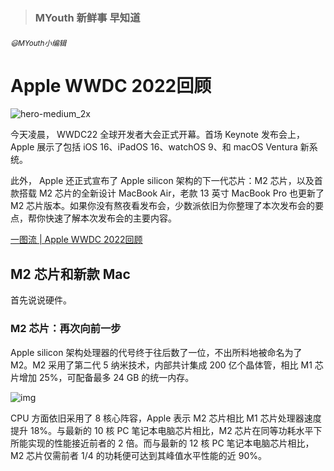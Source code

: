 > ###  MYouth 新鲜事 早知道

###### <small>😃MYouth小编辑</small>


# Apple WWDC 2022回顾

![hero-medium_2x](https://s1.328888.xyz/2022/06/08/zKpAi.jpg)

今天凌晨， WWDC22 全球开发者大会正式开幕。首场 Keynote 发布会上， Apple 展示了包括 iOS 16、iPadOS 16、watchOS 9、和 macOS Ventura 新系统。

此外， Apple 还正式宣布了 Apple silicon 架构的下一代芯片：M2 芯片，以及首款搭载 M2 芯片的全新设计 MacBook Air，老款 13 英寸 MacBook Pro 也更新了 M2 芯片版本。如果你没有熬夜看发布会，少数派依旧为你整理了本次发布会的要点，帮你快速了解本次发布会的主要内容。

<u>[一图流 | Apple WWDC 2022回顾](https://sspai.com/post/73653)</u>

##      M2 芯片和新款 Mac

首先说说硬件。

### M2 芯片：再次向前一步

Apple silicon 架构处理器的代号终于往后数了一位，不出所料地被命名为了 M2。M2 采用了第二代 5 纳米技术，内部共计集成 200 亿个晶体管，相比 M1 芯片增加 25%，可配备最多 24 GB 的统一内存。

![img](https://cdn.sspai.com/editor/u_/caf74ltb34tbmqchrte0.png?imageView2/2/w/1120/q/90/interlace/1/ignore-error/1)

CPU 方面依旧采用了 8 核心阵容，Apple 表示 M2 芯片相比 M1 芯片处理器速度提升 18%。与最新的 10 核 PC 笔记本电脑芯片相比，M2 芯片在同等功耗水平下所能实现的性能接近前者的 2 倍。而与最新的 12 核 PC 笔记本电脑芯片相比，M2 芯片仅需前者 1/4 的功耗便可达到其峰值水平性能的近 90%。
